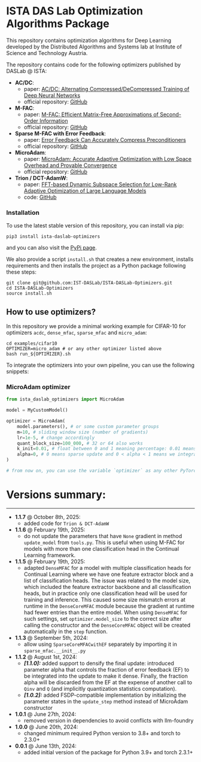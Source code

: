 # ISTA DAS Lab Optimization Algorithms Package
This repository contains optimization algorithms for Deep Learning developed by 
the Distributed Algorithms and Systems lab at Institute of Science and Technology Austria.

The repository contains code for the following optimizers published by DASLab @ ISTA:
- **AC/DC**:
  - paper: [AC/DC: Alternating Compressed/DeCompressed Training of Deep Neural Networks](https://arxiv.org/abs/2106.12379)
  - official repository: [GitHub](https://github.com/IST-DASLab/ACDC)
- **M-FAC**:
  - paper: [M-FAC: Efficient Matrix-Free Approximations of Second-Order Information](https://arxiv.org/abs/2107.03356)
  - official repository: [GitHub](https://github.com/IST-DASLab/M-FAC)
- **Sparse M-FAC with Error Feedback**:
  - paper: [Error Feedback Can Accurately Compress Preconditioners](https://arxiv.org/abs/2306.06098)
  - official repository: [GitHub](https://github.com/IST-DASLab/EFCP/)
- **MicroAdam**:
  - paper: [MicroAdam: Accurate Adaptive Optimization with Low Space Overhead and Provable Convergence](https://arxiv.org/abs/2405.15593)
  - official repository: [GitHub](https://github.com/IST-DASLab/MicroAdam)
- **Trion / DCT-AdamW**:
  - paper: [FFT-based Dynamic Subspace Selection for Low-Rank Adaptive Optimization of Large Language Models](https://arxiv.org/abs/2505.17967v3)
  - code: [GitHub](https://github.com/IST-DASLab/ISTA-DASLab-Optimizers/tree/main/ista_daslab_optimizers/fft_low_rank)

### Installation
To use the latest stable version of this repository, you can install via pip:

```shell
pip3 install ista-daslab-optimizers
```

and you can also visit the [PyPi page](https://pypi.org/project/ista-daslab-optimizers/).

We also provide a script `install.sh` that creates a new environment, installs requirements
and then installs the project as a Python package following these steps:

```shell
git clone git@github.com:IST-DASLab/ISTA-DASLab-Optimizers.git
cd ISTA-DASLab-Optimizers
source install.sh
```

## How to use optimizers?

In this repository we provide a minimal working example for CIFAR-10 for optimizers `acdc`,
`dense_mfac`, `sparse_mfac` and `micro_adam`:
```shell
cd examples/cifar10
OPTIMIZER=micro_adam # or any other optimizer listed above
bash run_${OPTIMIZER}.sh
```

To integrate the optimizers into your own pipeline, you can use the following snippets:

### MicroAdam optimizer
```python
from ista_daslab_optimizers import MicroAdam

model = MyCustomModel()

optimizer = MicroAdam(
    model.parameters(), # or some custom parameter groups
    m=10, # sliding window size (number of gradients)
    lr=1e-5, # change accordingly
    quant_block_size=100_000, # 32 or 64 also works
    k_init=0.01, # float between 0 and 1 meaning percentage: 0.01 means 1%
    alpha=0, # 0 means sparse update and 0 < alpha < 1 means we integrate fraction alpha from EF to update and then delete it
)

# from now on, you can use the variable `optimizer` as any other PyTorch optimizer
```

# Versions summary:

---
- **1.1.7** @ October 8th, 2025:
  - added code for `Trion & DCT-AdamW`
- **1.1.6** @ February 19th, 2025:
  - do not update the parameters that have `None` gradient in method `update_model` from `tools.py`.
  This is useful when using M-FAC for models with more than one classification head in the Continual Learning framework.
- **1.1.5** @ February 19th, 2025:
  - adapted `DenseMFAC` for a model with multiple classification heads for Continual Learning where 
  we have one feature extractor block and a list of classification heads. The issue was related to
  the model size, which included the feature extractor backbone and all classification heads, but
  in practice only one classification head will be used for training and inference. This caused some
  size mismatch errors at runtime in the `DenseCoreMFAC` module because the gradient at runtime had
  fewer entries than the entire model. When using `DenseMFAC` for such settings, set `optimizer.model_size`
  to the correct size after calling the constructor and the `DenseCoreMFAC` object will be created
  automatically in the `step` function.
- **1.1.3** @ September 5th, 2024:
  - allow using `SparseCoreMFACwithEF` separately by importing it in `sparse_mfac.__init__.py`
- **1.1.2** @ August 1st, 2024:
  - ***[1.1.0]:*** added support to densify the final update: introduced parameter alpha that controls
  the fraction of error feedback (EF) to be integrated into the update to make it dense. Finally, the
  fraction alpha will be discarded from the EF at the expense of another call to `Qinv` and `Q` (and
  implicitly quantization statistics computation). 
  - ***[1.0.2]:*** added FSDP-compatible implementation by initializing the parameter states in the
  `update_step` method instead of MicroAdam constructor
- **1.0.1** @ June 27th, 2024:
  - removed version in dependencies to avoid conflicts with llm-foundry
- **1.0.0** @ June 20th, 2024:
  - changed minimum required Python version to 3.8+ and torch to 2.3.0+
- **0.0.1** @ June 13th, 2024:
  - added initial version of the package for Python 3.9+ and torch 2.3.1+